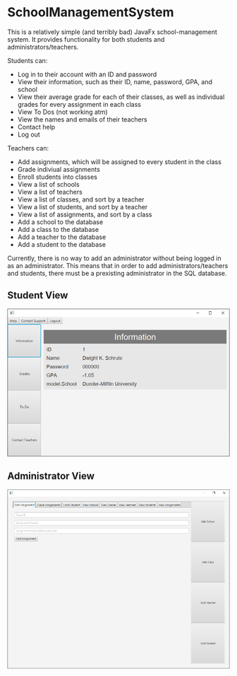 # SchoolManagementSystem

This is a relatively simple (and terribly bad) JavaFx school-management system. It provides functionality for both students and administrators/teachers.

Students can:
* Log in to their account with an ID and password
* View their information, such as their ID, name, password, GPA, and school
* View their average grade for each of their classes, as well as individual grades for every assignment in each class
* View To Dos (not working atm)
* View the names and emails of their teachers
* Contact help
* Log out

Teachers can:
* Add assignments, which will be assigned to every student in the class
* Grade indiviual assignments
* Enroll students into classes
* View a list of schools
* View a list of teachers
* View a list of classes, and sort by a teacher
* View a list of students, and sort by a teacher
* View a list of assignments, and sort by a class
* Add a school to the database
* Add a class to the database
* Add a teacher to the database
* Add a student to the database

Currently, there is no way to add an administrator without being logged in as an administrator. This means that in order to add administrators/teachers and students, there must be a prexisting administrator in the SQL database.

## Student View
![student-view]

## Administrator View
![administrator-view]

[student-view]:resources/images/school-management-system_student-view.PNG
[administrator-view]:resources/images/school-management-system_teacher_view.PNG
